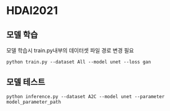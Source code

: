 # HDAI2021

## 모델 학습
모델 학습시 train.py내부의 데이터셋 파일 경로 변경 필요

    python train.py --dataset All --model unet --loss gan
  
## 모델 테스트

    python inference.py --dataset A2C --model unet --parameter model_parameter_path
    
